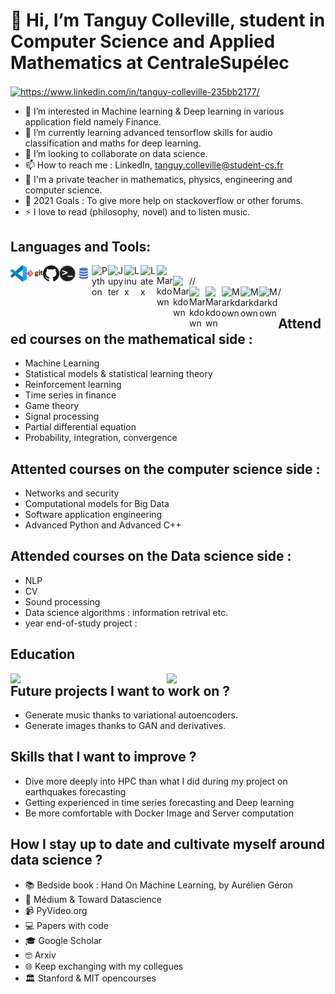 # 👋 Hi, I’m Tanguy Colleville, student in Computer Science and Applied Mathematics at CentraleSupélec
[<img align="center" alt="https://www.linkedin.com/in/tanguy-colleville-235bb2177/" width="22px" src="https://cdn.jsdelivr.net/npm/simple-icons@v3/icons/linkedin.svg" />](https://www.linkedin.com/in/tanguy-colleville/)


- 👀 I’m interested in Machine learning & Deep learning in various application field namely Finance. 
- 🌱 I’m currently learning advanced tensorflow skills for audio classification and maths for deep learning. 
- 💞️ I’m looking to collaborate on data science. 
- 📫 How to reach me : LinkedIn, tanguy.colleville@student-cs.fr
- 🔭 I'm a private teacher in mathematics, physics, engineering and computer science.
- 🥅 2021 Goals : To give more help on stackoverflow or other forums.
- ⚡ I love to read (philosophy, novel) and to listen music. 


## Languages and Tools:

[<img align="left" alt="Visual Studio Code" width="26px" src="https://raw.githubusercontent.com/github/explore/80688e429a7d4ef2fca1e82350fe8e3517d3494d/topics/visual-studio-code/visual-studio-code.png" />]()
[<img align="left" alt="Git" width="26px" src="https://raw.githubusercontent.com/github/explore/80688e429a7d4ef2fca1e82350fe8e3517d3494d/topics/git/git.png" />]()
[<img align="left" alt="GitHub" width="26px" src="https://raw.githubusercontent.com/github/explore/78df643247d429f6cc873026c0622819ad797942/topics/github/github.png" />]()
[<img align="left" alt="Terminal" width="26px" src="https://raw.githubusercontent.com/github/explore/80688e429a7d4ef2fca1e82350fe8e3517d3494d/topics/terminal/terminal.png" />]()
[<img align="left" alt="SQL" width="26px" src="https://raw.githubusercontent.com/github/explore/80688e429a7d4ef2fca1e82350fe8e3517d3494d/topics/sql/sql.png" />]()
[<img align="left" alt="Python" width="26px" src="https://upload.wikimedia.org/wikipedia/commons/thumb/c/c3/Python-logo-notext.svg/1200px-Python-logo-notext.svg.png" />]()
[<img align="left" alt="Jupyter" width="26px" src="https://upload.wikimedia.org/wikipedia/commons/thumb/3/38/Jupyter_logo.svg/1200px-Jupyter_logo.svg.png" />]()
[<img align="left" alt="Linux" width="26px" src="https://upload.wikimedia.org/wikipedia/commons/thumb/2/2b/Tux-simple.svg/154px-Tux-simple.svg.png" />]()
[<img align="left" alt="Latex" width="26px" src="https://upload.wikimedia.org/wikipedia/commons/thumb/9/92/LaTeX_logo.svg/2560px-LaTeX_logo.svg.png" />]()
[<img align="left" alt="Markdown" width="26px" src="https://upload.wikimedia.org/wikipedia/commons/thumb/4/48/Markdown-mark.svg/1280px-Markdown-mark.svg.png" />]()  
//
[<img align="left" alt="Markdown" width="26px" src="https://upload.wikimedia.org/wikipedia/commons/1/18/ISO_C%2B%2B_Logo.svg" />]()  
[<img align="left" alt="Markdown" width="26px" src="https://upload.wikimedia.org/wikipedia/commons/thumb/f/f3/Apache_Spark_logo.svg/1200px-Apache_Spark_logo.svg.png" />]() 
[<img align="left" alt="Markdown" width="26px" src="https://upload.wikimedia.org/wikipedia/commons/thumb/0/05/Apache_kafka.svg/1200px-Apache_kafka.svg.png" />]() 
[<img align="left" alt="Markdown" width="30px" src="https://d1.awsstatic.com/acs/characters/Logos/Docker-Logo_Horizontel_279x131.b8a5c41e56b77706656d61080f6a0217a3ba356d.png" />]() 
[<img align="left" alt="Markdown" width="30px" src="https://www.filytech.com/images/blog/s3.png" />]() 
[<img align="left" alt="Markdown" width="30px" src="https://sysreseau.net/wp-content/uploads/2020/09/ec2-1.png" />]() /

## Attended courses on the mathematical side : 
- Machine Learning 
- Statistical models & statistical learning theory
- Reinforcement learning
- Time series in finance
- Game theory 
- Signal processing 
- Partial differential equation
- Probability, integration, convergence

## Attented courses on the computer science side : 
- Networks and security 
- Computational models for Big Data
- Software application engineering
- Advanced Python and Advanced C++

## Attended courses on the Data science side : 
- NLP 
- CV 
- Sound processing
- Data science algorithms : information retrival etc.
- year end-of-study project : 
## Education 
<img src="https://artsetmetiers.fr/sites/site_internet/files/2019-08/Logo_couleur_RVB.png" width="250px" align="left"/>
<img src="https://upload.wikimedia.org/wikipedia/fr/thumb/8/86/Logo_CentraleSupélec.svg/1280px-Logo_CentraleSupélec.svg.png" width="250px" align="left" />


## Future projects I want to work on ? 
- Generate music thanks to variational autoencoders.
- Generate images thanks to GAN and derivatives. 

## Skills that I want to improve ? 
- Dive more deeply into HPC than what I did during my project on earthquakes forecasting
- Getting experienced in time series forecasting and Deep learning
- Be more comfortable with Docker Image and Server computation

## How I stay up to date and cultivate myself around data science ? 
- :books: Bedside book : Hand On Machine Learning, by Aurélien Géron
- :rocket: Médium & Toward Datascience 
- :video_camera: PyVideo.org
- :computer: Papers with code 
- :mortar_board: Google Scholar
- :nerd_face: Arxiv
- :globe_with_meridians: Keep exchanging with my collegues
- :classical_building: Stanford & MIT opencourses
